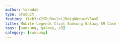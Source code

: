 ```yaml
---
author: tokodab
type: product
featimg: 11zh3zX2SRu3ou2vL2Bdjg0WduezVSAxB
title: Mobile Legends Clint Samsung Galaxy S9 Case
tags: [samsung, galaxy, s9]
category: [samsung]
---
```

